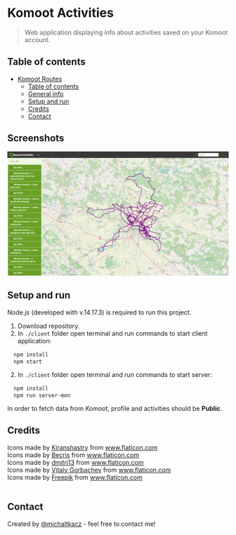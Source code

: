 # Komoot Activities

> Web application displaying info about activities saved on your Komoot account.

## Table of contents

- [Komoot Routes](#komoot-routes)
  - [Table of contents](#table-of-contents)
  - [General info](#general-info)
  - [Setup and run](#setup-and-run)
  - [Credits](#credits)
  - [Contact](#contact)

## Screenshots

![ss1](./images/img1.png)

## Setup and run

Node.js (developed with v.14.17.3) is required to run this project.

1. Download repository.
2. In `./client` folder open terminal and run commands to start client application:

```
  npm install
  npm start
```

2. In `./client` folder open terminal and run commands to start server:

```
  npm install
  npm run server-mon
```

In order to fetch data from _Komoot_, profile and activities should be **Public**.

## Credits

<div>Icons made by <a href="https://www.flaticon.com/authors/kiranshastry" title="Kiranshastry">Kiranshastry</a> from <a href="https://www.flaticon.com/" title="Flaticon">www.flaticon.com</a></div><div>Icons made by <a href="https://www.flaticon.com/authors/becris" title="Becris">Becris</a> from <a href="https://www.flaticon.com/" title="Flaticon">www.flaticon.com</a></div><div>Icons made by <a href="https://www.flaticon.com/authors/dmitri13" title="dmitri13">dmitri13</a> from <a href="https://www.flaticon.com/" title="Flaticon">www.flaticon.com</a></div><div>Icons made by <a href="https://www.flaticon.com/authors/vitaly-gorbachev" title="Vitaly Gorbachev">Vitaly Gorbachev</a> from <a href="https://www.flaticon.com/" title="Flaticon">www.flaticon.com</a></div><div>Icons made by <a href="https://www.freepik.com" title="Freepik">Freepik</a> from <a href="https://www.flaticon.com/" title="Flaticon">www.flaticon.com</a></div><br/>

## Contact

Created by [@michaltkacz](https://github.com/michaltkacz) - feel free to contact me!
